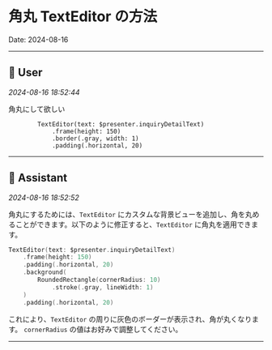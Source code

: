 # 角丸 TextEditor の方法

Date: 2024-08-16

---

## 👤 User
*2024-08-16 18:52:44*

角丸にして欲しい

            TextEditor(text: $presenter.inquiryDetailText)
                .frame(height: 150)
                .border(.gray, width: 1)
                .padding(.horizontal, 20)

---

## 🤖 Assistant
*2024-08-16 18:52:52*

角丸にするためには、`TextEditor` にカスタムな背景ビューを追加し、角を丸めることができます。以下のように修正すると、`TextEditor` に角丸を適用できます。

```swift
TextEditor(text: $presenter.inquiryDetailText)
    .frame(height: 150)
    .padding(.horizontal, 20)
    .background(
        RoundedRectangle(cornerRadius: 10)
            .stroke(.gray, lineWidth: 1)
    )
    .padding(.horizontal, 20)
```

これにより、`TextEditor` の周りに灰色のボーダーが表示され、角が丸くなります。 `cornerRadius` の値はお好みで調整してください。

---
